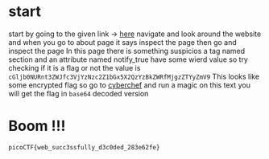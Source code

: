 # start
start by going to the given link -> [here](http://titan.picoctf.net:64533/)
navigate and look around the website and when you go to about page it says inspect the page then go and inspect the page 
In this page there is something suspicios a tag named section and an attribute named notify_true have some wierd value so try checking if it is a flag or not the value is `cGljb0NURnt3ZWJfc3VjYzNzc2Z1bGx5X2QzYzBkZWRfMjgzZTYyZmV9` This looks like some encrypted flag so go to [cyberchef](https://cyberchef.org/) and run a magic on this text you will get the flag in `base64` decoded version 
# Boom !!!
```
picoCTF{web_succ3ssfully_d3c0ded_283e62fe}
```

